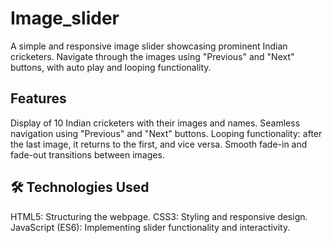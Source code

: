 # Image_slider

A simple and responsive image slider showcasing prominent Indian cricketers. Navigate through the images using "Previous" and "Next" buttons, with auto play and looping functionality.

Features
--------
Display of 10 Indian cricketers with their images and names.
Seamless navigation using "Previous" and "Next" buttons.
Looping functionality: after the last image, it returns to the first, and vice versa.
Smooth fade-in and fade-out transitions between images.

🛠️ Technologies Used
---------------------
HTML5: Structuring the webpage.
CSS3: Styling and responsive design.
JavaScript (ES6): Implementing slider functionality and interactivity.
